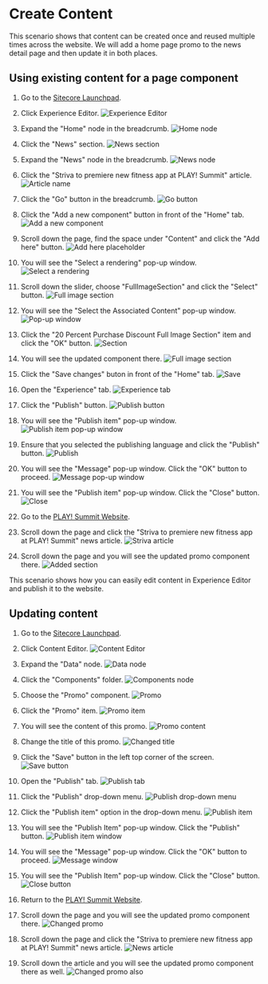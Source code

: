 # Create Content

This scenario shows that content can be created once and reused multiple times across the website. We will add a home page promo to the news detail page and then update it in both places.

## Using existing content for a page component

1. Go to the [Sitecore Launchpad](https://{{demoName}}-cm.sitecoredemo.com/sitecore/login).

1. Click Experience Editor.
![Experience Editor](./media/experience-editor.png)

1. Expand the "Home" node in the breadcrumb.
![Home node](./media/home-node.png)

1. Click the "News" section.
![News section](./media/news-section.png)

1. Expand the "News" node in the breadcrumb.
![News node](./media/news-node.png)

1. Click the "Striva to premiere new fitness app at PLAY! Summit" article.
![Article name](./media/article.png)

1. Click the "Go" button in the breadcrumb.
![Go button](./media/go-button.png)

1. Click the "Add a new component" button in front of the "Home" tab.
![Add a new component](./media/add-a-new-component.png)

1. Scroll down the page, find the space under "Content" and click the "Add here" button.
![Add here placeholder](./media/add-here.png)

1. You will see the "Select a rendering" pop-up window.
![Select a rendering](./media/select-a-rendering.png)

1. Scroll down the slider, choose "FullImageSection" and click the "Select" button.
![Full image section](./media/full-image-section.png)

1. You will see the "Select the Associated Content" pop-up window.
![Pop-up window](./media/pop-up-window.png)

1. Click the "20 Percent Purchase Discount Full Image Section" item and click the "OK" button.
![Section](./media/section.png)

1. You will see the updated component there.
![Full image section](./media/promo-component.png)

1. Click the "Save changes" buton in front of the "Home" tab.
![Save](./media/save.png)

1. Open the "Experience" tab.
![Experience tab](./media/experience-tab.png)

1. Click the "Publish" button.
![Publish button](./media/publish-button.png)

1. You will see the "Publish item" pop-up window.
![Publish item pop-up window](./media/publish-item.png)

1. Ensure that you selected the publishing language and click the "Publish" button.
![Publish](./media/publish.png)

1. You will see the "Message" pop-up window. Click the "OK" button to proceed.
![Message pop-up window](./media/message.png)

1. You will see the "Publish item" pop-up window. Click the "Close" button.
![Close](./media/close-button.png)

1. Go to the [PLAY! Summit Website](https://{{demoName}}-{{demoUid}}-website.vercel.app).

1. Scroll down the page and click the "Striva to premiere new fitness app at PLAY! Summit" news article.
![Striva article](./media/striva-article.png)

1. Scroll down the page and you will see the updated promo component there.
![Added section](./media/added-section.png)

This scenario shows how you can easily edit content in Experience Editor and publish it to the website.

## Updating content

1. Go to the [Sitecore Launchpad](https://{{demoName}}-cm.sitecoredemo.com/sitecore/login).

1. Click Content Editor.
![Content Editor](./media/content-editor.png)

1. Expand the "Data" node.
![Data node](./media/data.png)

1. Click the "Components" folder.
![Components node](./media/components.png)

1. Choose the "Promo" component.
![Promo](./media/promo.png)

1. Click the "Promo" item.
![Promo item](./media/promo-item.png)

1. You will see the content of this promo.
![Promo content](./media/promo-content.png)

1. Change the title of this promo.
![Changed title](./media/changed-title.png)

1. Click the "Save" button in the left top corner of the screen.
![Save button](./media/save-button.png)

1. Open the "Publish" tab.
![Publish tab](./media/publish-tab.png)

1. Click the "Publish" drop-down menu.
![Publish drop-down menu](./media/publish-drop-down.png)

1. Click the "Publish item" option in the drop-down menu.
![Publish item](./media/publish-item-variant.png)

1. You will see the "Publish Item" pop-up window. Click the "Publish" button.
![Publish item window](./media/publish-item-window.png)

1. You will see the "Message" pop-up window. Click the "OK" button to proceed.
![Message window](./media/message-window.png)

1. You will see the "Publish Item" pop-up window. Click the "Close" button.
![Close button](./media/close.png)

1. Return to the [PLAY! Summit Website](https://{{demoName}}-{{demoUid}}-website.vercel.app).

1. Scroll down the page and you will see the updated promo component there.
![Changed promo](./media/changed-promo.png)

1. Scroll down the page and click the "Striva to premiere new fitness app at PLAY! Summit" news article.
![News article](./media/news-article.png)

1. Scroll down the article and you will see the updated promo component there as well.
![Changed promo also](./media/changed-promo-too.png)
